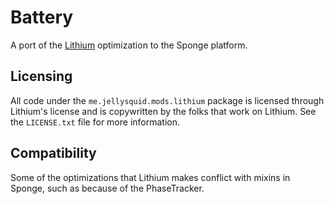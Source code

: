 # Battery

A port of the [Lithium](https://github.com/CaffeineMC/lithium-fabric) optimization to the Sponge platform.

## Licensing

All code under the `me.jellysquid.mods.lithium` package is licensed through Lithium's license and is copywritten by the folks that work on Lithium. See the `LICENSE.txt` file for more information.

## Compatibility

Some of the optimizations that Lithium makes conflict with mixins in Sponge, such as because of the PhaseTracker.